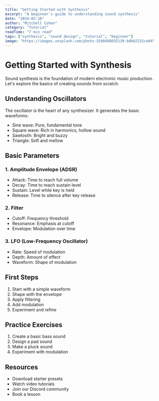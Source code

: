 ```yaml
---
title: "Getting Started with Synthesis"
excerpt: "A beginner's guide to understanding sound synthesis"
date: "2024-03-18"
author: "Mitchell Cohen"
category: "Tutorial"
readTime: "7 min read"
tags: ["synthesis", "sound design", "tutorial", "beginner"]
image: "https://images.unsplash.com/photo-1598488035139-bdbb2231ce04"
---
```


# Getting Started with Synthesis

Sound synthesis is the foundation of modern electronic music production. Let's explore the basics of creating sounds from scratch.

## Understanding Oscillators

The oscillator is the heart of any synthesizer. It generates the basic waveforms:

- Sine wave: Pure, fundamental tone
- Square wave: Rich in harmonics, hollow sound
- Sawtooth: Bright and buzzy
- Triangle: Soft and mellow

## Basic Parameters

### 1. Amplitude Envelope (ADSR)

- Attack: Time to reach full volume
- Decay: Time to reach sustain level
- Sustain: Level while key is held
- Release: Time to silence after key release

### 2. Filter

- Cutoff: Frequency threshold
- Resonance: Emphasis at cutoff
- Envelope: Modulation over time

### 3. LFO (Low-Frequency Oscillator)

- Rate: Speed of modulation
- Depth: Amount of effect
- Waveform: Shape of modulation

## First Steps

1. Start with a simple waveform
2. Shape with the envelope
3. Apply filtering
4. Add modulation
5. Experiment and refine

## Practice Exercises

1. Create a basic bass sound
2. Design a pad sound
3. Make a pluck sound
4. Experiment with modulation

## Resources

- Download starter presets
- Watch video tutorials
- Join our Discord community
- Book a lesson